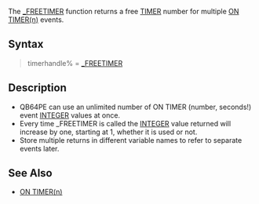 The [_FREETIMER](_FREETIMER) function returns a free [TIMER](TIMER) number for multiple [ON TIMER(n)](ON-TIMER(n)) events.

## Syntax

> timerhandle% = [_FREETIMER](_FREETIMER)

## Description

* QB64PE can use an unlimited number of ON TIMER (number, seconds!) event [INTEGER](INTEGER) values at once. 
* Every time _FREETIMER is called the [INTEGER](INTEGER) value returned will increase by one, starting at 1, whether it is used or not.
* Store multiple returns in different variable names to refer to separate events later.

## See Also

* [ON TIMER(n)](ON-TIMER(n))
